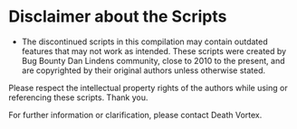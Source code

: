 #  Disclaimer about the Scripts 

- The discontinued scripts in this compilation may contain outdated features that may not work as intended. These scripts were created by Bug Bounty Dan Lindens community, close to 2010 to the present, and are copyrighted by their original authors unless otherwise stated. 

Please respect the intellectual property rights of the authors while using or referencing these scripts. Thank you.

For further information or clarification, please contact Death Vortex.
